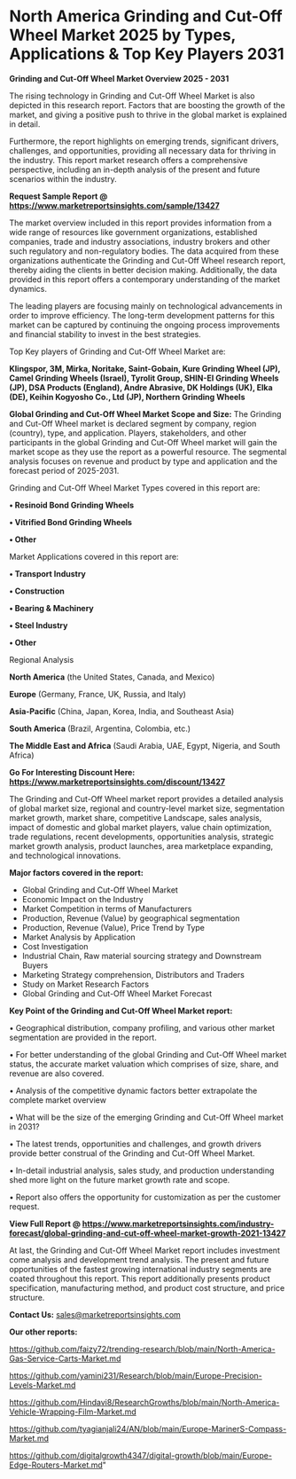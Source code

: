 # North America Grinding and Cut-Off Wheel Market 2025 by Types, Applications & Top Key Players 2031

<Strong> Grinding and Cut-Off Wheel Market Overview 2025 - 2031</strong>

The rising technology in Grinding and Cut-Off Wheel Market is also depicted in this research report. Factors that are boosting the growth of the market, and giving a positive push to thrive in the global market is explained in detail.

Furthermore, the report highlights on emerging trends, significant drivers, challenges, and opportunities, providing all necessary data for thriving in the industry. This report market research offers a comprehensive perspective, including an in-depth analysis of the present and future scenarios within the industry.

<strong>Request Sample Report @ <a href=https://www.marketreportsinsights.com/sample/13427>https://www.marketreportsinsights.com/sample/13427</a></strong>

The market overview included in this report provides information from a wide range of resources like government organizations, established companies, trade and industry associations, industry brokers and other such regulatory and non-regulatory bodies. The data acquired from these organizations authenticate the Grinding and Cut-Off Wheel research report, thereby aiding the clients in better decision making. Additionally, the data provided in this report offers a contemporary understanding of the market dynamics.

The leading players are focusing mainly on technological advancements in order to improve efficiency. The long-term development patterns for this market can be captured by continuing the ongoing process improvements and financial stability to invest in the best strategies.

Top Key players of Grinding and Cut-Off Wheel Market are:

<strong>Klingspor, 3M, Mirka, Noritake, Saint-Gobain, Kure Grinding Wheel (JP), Camel Grinding Wheels (Israel), Tyrolit Group, SHIN-EI Grinding Wheels (JP), DSA Products (England), Andre Abrasive, DK Holdings (UK), Elka (DE), Keihin Kogyosho Co., Ltd (JP), Northern Grinding Wheels</strong>

<strong><b>Global Grinding and Cut-Off Wheel Market Scope and Size:</b></strong>
The Grinding and Cut-Off Wheel market is declared segment by company, region (country), type, and application. Players, stakeholders, and other participants in the global Grinding and Cut-Off Wheel market will gain the market scope as they use the report as a powerful resource. The segmental analysis focuses on revenue and product by type and application and the forecast period of 2025-2031.

Grinding and Cut-Off Wheel Market Types covered in this report are:

<strong>• Resinoid Bond Grinding Wheels

• Vitrified Bond Grinding Wheels

• Other</strong>

Market Applications covered in this report are:

<strong>• Transport Industry

• Construction

• Bearing & Machinery

• Steel Industry

• Other</strong> 

Regional Analysis

<strong>North America</strong> (the United States, Canada, and Mexico)

<strong>Europe</strong> (Germany, France, UK, Russia, and Italy)

<strong>Asia-Pacific</strong> (China, Japan, Korea, India, and Southeast Asia)

<strong>South America</strong> (Brazil, Argentina, Colombia, etc.)

<strong>The Middle East and Africa</strong> (Saudi Arabia, UAE, Egypt, Nigeria, and South Africa)

<strong>Go For Interesting Discount Here: <a href=https://www.marketreportsinsights.com/discount/13427>https://www.marketreportsinsights.com/discount/13427</a></strong>

The Grinding and Cut-Off Wheel market report provides a detailed analysis of global market size, regional and country-level market size, segmentation market growth, market share, competitive Landscape, sales analysis, impact of domestic and global market players, value chain optimization, trade regulations, recent developments, opportunities analysis, strategic market growth analysis, product launches, area marketplace expanding, and technological innovations.

<strong><b>Major factors covered in the report:</b></strong>
<ul>
  <li>Global Grinding and Cut-Off Wheel Market </li>
  <li>Economic Impact on the Industry</li>
  <li>Market Competition in terms of Manufacturers</li>
  <li>Production, Revenue (Value) by geographical segmentation</li>
  <li>Production, Revenue (Value), Price Trend by Type</li>
  <li>Market Analysis by Application</li>
  <li>Cost Investigation</li>
  <li>Industrial Chain, Raw material sourcing strategy and Downstream Buyers</li>
  <li>Marketing Strategy comprehension, Distributors and Traders</li>
  <li>Study on Market Research Factors</li>
  <li>Global Grinding and Cut-Off Wheel Market Forecast</li>
</ul>

<strong><b>Key Point of the Grinding and Cut-Off Wheel Market report:</b></strong>

• Geographical distribution, company profiling, and various other market segmentation are provided in the report.

• For better understanding of the global Grinding and Cut-Off Wheel market status, the accurate market valuation which comprises of size, share, and revenue are also covered.

• Analysis of the competitive dynamic factors better extrapolate the complete market overview

• What will be the size of the emerging Grinding and Cut-Off Wheel market in 2031?

• The latest trends, opportunities and challenges, and growth drivers provide better construal of the Grinding and Cut-Off Wheel Market.

• In-detail industrial analysis, sales study, and production understanding shed more light on the future market growth rate and scope.

• Report also offers the opportunity for customization as per the customer request.

<strong><b>View Full Report @ <a href=https://www.marketreportsinsights.com/industry-forecast/global-grinding-and-cut-off-wheel-market-growth-2021-13427>https://www.marketreportsinsights.com/industry-forecast/global-grinding-and-cut-off-wheel-market-growth-2021-13427</a></b></strong>


At last, the Grinding and Cut-Off Wheel Market report includes investment come analysis and development trend analysis. The present and future opportunities of the fastest growing international industry segments are coated throughout this report. This report additionally presents product specification, manufacturing method, and product cost structure, and price structure.

<strong>Contact Us:</strong>
sales@marketreportsinsights.com

<strong>Our other reports:</strong>

<a href=https://github.com/faizy72/trending-research/blob/main/North-America-Gas-Service-Carts-Market.md>https://github.com/faizy72/trending-research/blob/main/North-America-Gas-Service-Carts-Market.md</a>

<a href=https://github.com/yamini231/Research/blob/main/Europe-Precision-Levels-Market.md>https://github.com/yamini231/Research/blob/main/Europe-Precision-Levels-Market.md</a>

<a href=https://github.com/Hindavi8/ResearchGrowths/blob/main/North-America-Vehicle-Wrapping-Film-Market.md>https://github.com/Hindavi8/ResearchGrowths/blob/main/North-America-Vehicle-Wrapping-Film-Market.md</a>

<a href=https://github.com/tyagianjali24/AN/blob/main/Europe-MarinerS-Compass-Market.md>https://github.com/tyagianjali24/AN/blob/main/Europe-MarinerS-Compass-Market.md</a>

<a href=https://github.com/digitalgrowth4347/digital-growth/blob/main/Europe-Edge-Routers-Market.md>https://github.com/digitalgrowth4347/digital-growth/blob/main/Europe-Edge-Routers-Market.md</a>"
